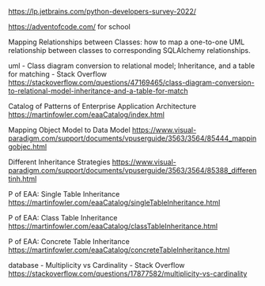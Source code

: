 
  https://lp.jetbrains.com/python-developers-survey-2022/

  https://adventofcode.com/ for school


  Mapping Relationships between Classes: how to map a one-to-one UML relationship between classes to corresponding SQLAlchemy relationships.  

  uml - Class diagram conversion to relational model; Inheritance, and a table for matching - Stack Overflow
  https://stackoverflow.com/questions/47169465/class-diagram-conversion-to-relational-model-inheritance-and-a-table-for-match

  Catalog of Patterns of Enterprise Application Architecture
  https://martinfowler.com/eaaCatalog/index.html

  Mapping Object Model to Data Model
  https://www.visual-paradigm.com/support/documents/vpuserguide/3563/3564/85444_mappingobjec.html

  Different Inheritance Strategies
  https://www.visual-paradigm.com/support/documents/vpuserguide/3563/3564/85388_differentinh.html

  P of EAA: Single Table Inheritance
  https://martinfowler.com/eaaCatalog/singleTableInheritance.html

  P of EAA: Class Table Inheritance
  https://martinfowler.com/eaaCatalog/classTableInheritance.html

  P of EAA: Concrete Table Inheritance
  https://martinfowler.com/eaaCatalog/concreteTableInheritance.html

  database - Multiplicity vs Cardinality - Stack Overflow
  https://stackoverflow.com/questions/17877582/multiplicity-vs-cardinality